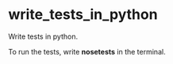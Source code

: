 # write_tests_in_python
Write tests in python.

To run the tests, write <b>nosetests</b> in the terminal.
